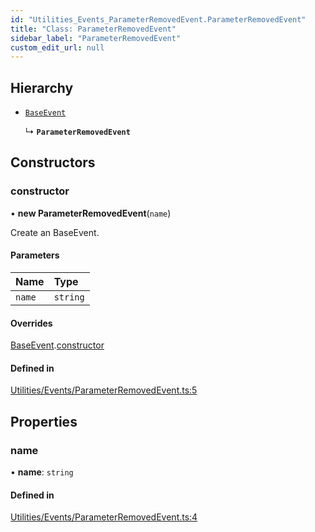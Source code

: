 ```yaml
---
id: "Utilities_Events_ParameterRemovedEvent.ParameterRemovedEvent"
title: "Class: ParameterRemovedEvent"
sidebar_label: "ParameterRemovedEvent"
custom_edit_url: null
---
```




## Hierarchy

- [`BaseEvent`](../Utilities_BaseEvent.BaseEvent)

  ↳ **`ParameterRemovedEvent`**

## Constructors

### constructor

• **new ParameterRemovedEvent**(`name`)

Create an BaseEvent.

#### Parameters

| Name | Type |
| :------ | :------ |
| `name` | `string` |

#### Overrides

[BaseEvent](../Utilities_BaseEvent.BaseEvent).[constructor](../Utilities_BaseEvent.BaseEvent#constructor)

#### Defined in

[Utilities/Events/ParameterRemovedEvent.ts:5](https://github.com/ZeaInc/zea-engine/blob/9080cb30e/src/Utilities/Events/ParameterRemovedEvent.ts#L5)

## Properties

### name

• **name**: `string`

#### Defined in

[Utilities/Events/ParameterRemovedEvent.ts:4](https://github.com/ZeaInc/zea-engine/blob/9080cb30e/src/Utilities/Events/ParameterRemovedEvent.ts#L4)

